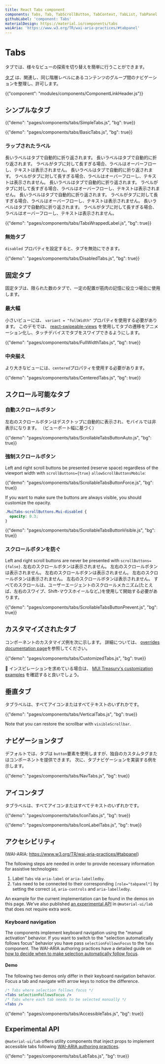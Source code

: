 ```yaml
---
title: React Tabs component
components: Tabs, Tab, TabScrollButton, TabContext, TabList, TabPanel
githubLabel: 'component: Tabs'
materialDesign: https://material.io/components/tabs
waiAria: 'https://www.w3.org/TR/wai-aria-practices/#tabpanel'
---
```


# Tabs

<p class="description">タブでは、様々なビューの探索を切り替えを簡単に行うことができます。</p>

[タブ](https://material.io/design/components/tabs.html) は、関連し、同じ階層レベルにあるコンテンツのグループ間のナビゲーションを整理し、許可します。

{{"component": "modules/components/ComponentLinkHeader.js"}}

## シンプルなタブ

{{"demo": "pages/components/tabs/SimpleTabs.js", "bg": true}}

{{"demo": "pages/components/tabs/BasicTabs.js", "bg": true}}

### ラップされたラベル

長いラベルはタブで自動的に折り返されます。 長いラベルはタブで自動的に折り返されます。 ラベルがタブに対して長すぎる場合、ラベルはオーバーフローし、テキストは表示されません。 長いラベルはタブで自動的に折り返されます。 ラベルがタブに対して長すぎる場合、ラベルはオーバーフローし、テキストは表示されません。 長いラベルはタブで自動的に折り返されます。 ラベルがタブに対して長すぎる場合、ラベルはオーバーフローし、テキストは表示されません。 長いラベルはタブで自動的に折り返されます。 ラベルがタブに対して長すぎる場合、ラベルはオーバーフローし、テキストは表示されません。 長いラベルはタブで自動的に折り返されます。 ラベルがタブに対して長すぎる場合、ラベルはオーバーフローし、テキストは表示されません。

{{"demo": "pages/components/tabs/TabsWrappedLabel.js", "bg": true}}

### 無効タブ

`disabled` プロパティを設定すると、タブを無効にできます。

{{"demo": "pages/components/tabs/DisabledTabs.js", "bg": true}}

## 固定タブ

固定タブは、限られた数のタブで、一定の配置が筋肉の記憶に役立つ場合に使用します。

### 最大幅

小さいビューには、 `variant = "fullWidth"` プロパティを使用する必要があります。 このデモでは、 [react-swipeable-views](https://github.com/oliviertassinari/react-swipeable-views) を使用してタブの遷移をアニメーション化し、タッチデバイスでタブをスワイプできるようにします。

{{"demo": "pages/components/tabs/FullWidthTabs.js", "bg": true}}

### 中央揃え

より大きなビューには、`centered`プロパティを使用する必要があります。

{{"demo": "pages/components/tabs/CenteredTabs.js", "bg": true}}

## スクロール可能なタブ

### 自動スクロールボタン

左右のスクロールボタンはデスクトップに自動的に表示され、モバイルでは非表示になります。 （ビューポート幅に基づく）

{{"demo": "pages/components/tabs/ScrollableTabsButtonAuto.js", "bg": true}}

### 強制スクロールボタン

Left and right scroll buttons be presented (reserve space) regardless of the viewport width with `scrollButtons={true}` `allowScrollButtonsMobile`:

{{"demo": "pages/components/tabs/ScrollableTabsButtonForce.js", "bg": true}}

If you want to make sure the buttons are always visible, you should customize the opacity.

```css
.MuiTabs-scrollButtons.Mui-disabled {
  opacity: 0.3;
}
```

{{"demo": "pages/components/tabs/ScrollableTabsButtonVisible.js", "bg": true}}

### スクロールボタンを防ぐ

Left and right scroll buttons are never be presented with `scrollButtons={false}`. 左右のスクロールボタンは表示されません。 左右のスクロールボタンは表示されません。 左右のスクロールボタンは表示されません。 左右のスクロールボタンは表示されません。 左右のスクロールボタンは表示されません。 すべてのスクロールは、ユーザーエージェントのスクロールメカニズム(たとえば、左右のスワイプ、Shift-マウスホイールなど。)を使用して開始する必要があります。

{{"demo": "pages/components/tabs/ScrollableTabsButtonPrevent.js", "bg": true}}

## カスタマイズされたタブ

コンポーネントのカスタマイズ例を次に示します。 詳細については、 [overrides documentation page](/customization/how-to-customize/)を参照してください。

{{"demo": "pages/components/tabs/CustomizedTabs.js", "bg": true}}

🎨 インスピレーションを求めている場合は、 [MUI Treasury's customization examples](https://mui-treasury.com/styles/tabs/) を確認すると良いでしょう。

## 垂直タブ

タブラベルは、すべてアイコンまたはすべてテキストのいずれかです。

{{"demo": "pages/components/tabs/VerticalTabs.js", "bg": true}}

Note that you can restore the scrollbar with `visibleScrollbar`.

## ナビゲーションタブ

デフォルトでは、タブは `button`要素を使用しますが、独自のカスタムタグまたはコンポーネントを提供できます。 次に、タブナビゲーションを実装する例を示します。

{{"demo": "pages/components/tabs/NavTabs.js", "bg": true}}

## アイコンタブ

タブラベルは、すべてアイコンまたはすべてテキストのいずれかです。

{{"demo": "pages/components/tabs/IconTabs.js", "bg": true}}

{{"demo": "pages/components/tabs/IconLabelTabs.js", "bg": true}}

## アクセシビリティ

(WAI-ARIA: https://www.w3.org/TR/wai-aria-practices/#tabpanel)

The following steps are needed in order to provide necessary information for assistive technologies:

1. Label `Tabs` via `aria-label` or `aria-labelledby`.
2. `Tab`s need to be connected to their corresponding `[role="tabpanel"]` by setting the correct `id`, `aria-controls` and `aria-labelledby`.

An example for the current implementation can be found in the demos on this page. We've also published [an experimental API](#experimental-api) in `@material-ui/lab` that does not require extra work.

### Keyboard navigation

The components implement keyboard navigation using the "manual activation" behavior. If you want to switch to the "selection automatically follows focus" behavior you have pass `selectionFollowsFocus` to the `Tabs` component. The WAI-ARIA authoring practices have a detailed guide on [how to decide when to make selection automatically follow focus](https://www.w3.org/TR/wai-aria-practices/#kbd_selection_follows_focus).

#### Demo

The following two demos only differ in their keyboard navigation behavior. Focus a tab and navigate with arrow keys to notice the difference.

```jsx
/* Tabs where selection follows focus */
<Tabs selectionFollowsFocus />
/* Tabs where each tab needs to be selected manually */
<Tabs />
```

{{"demo": "pages/components/tabs/AccessibleTabs.js", "bg": true}}

## Experimental API

`@material-ui/lab` offers utility components that inject props to implement accessible tabs following [WAI-ARIA authoring practices](https://www.w3.org/TR/wai-aria-practices/#tabpanel).

{{"demo": "pages/components/tabs/LabTabs.js", "bg": true}}
